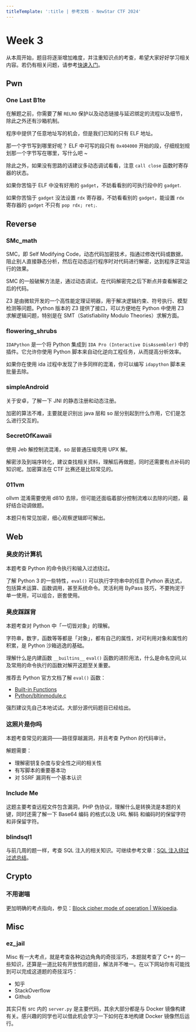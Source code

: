 ```yaml
---
titleTemplate: ':title | 参考文档 - NewStar CTF 2024'
---
```

<script setup>
import Container from '@/components/docs/Container.vue'
</script>

# Week 3

从本周开始，题目将逐渐增加难度，并注重知识点的考查，希望大家好好学习相关内容。若仍有相关问题，请参考[快速入门](/learn/)。

## Pwn

### One Last B1te

在解题之前，你需要了解 `RELRO` 保护以及动态链接与延迟绑定的流程以及细节，除此之外还有沙箱机制。

程序中提供了任意地址写的机会，但是我们已知的只有 ELF 地址。

那一个字节写到哪里好呢？ ELF 中可写的段只有 `0x404000` 开始的段，仔细规划规划那一个字节写在哪里，写什么吧 ~

除此之外，如果没有思路的话建议多动态调试看看，注意 `call close` 函数时寄存器的状态。

如果你苦恼于 ELF 中没有好用的 `gadget`，不妨看看别的可执行段中的 `gadget`.

如果你苦恼于 `gadget` 没法设置 `rdx` 寄存器，不妨看看别的 `gadget`，能设置 `rdx` 寄存器的 `gadget` 不只有 `pop rdx; ret;`.

## Reverse

### SMc_math

SMC，即 Self Modifying Code，动态代码加密技术，指通过修改代码或数据，阻止别人直接静态分析，然后在动态运行程序时对代码进行解密，达到程序正常运行的效果。

SMC 的一般破解方法是，通过动态调试，在代码解密完之后下断点并查看解密之后的代码。

Z3 是由微软开发的一个高性能定理证明器，用于解决逻辑约束、符号执行、模型检测等问题。Python 版本的 Z3 提供了接口，可以方便地在 Python 中使用 Z3 求解逻辑问题，特别是在 SMT（Satisfiability Modulo Theories）求解方面。

### flowering_shrubs

`IDAPython` 是一个将 Python 集成到 `IDA Pro (Interactive DisAssembler)` 中的插件。它允许你使用 Python 脚本来自动化逆向工程任务，从而提高分析效率。

如果你在使用 ida 过程中发现了许多同样的混淆，你可以编写 `idapython` 脚本来批量去除。

### simpleAndroid

关于安卓，了解一下 JNI 的静态注册和动态注册。

加密的算法不难，主要就是识别出 java 层和 so 层分别起到什么作用，它们是怎么进行交互的。

### SecretOfKawaii

使用 Jeb 解控制流混淆，so 层普通压缩壳用 UPX 解。

解密涉及到端序转化，建议查找相关资料，理解后再做题，同时还需要有点补码的知识呢。加密算法在 CTF 比赛还是比较常见的。

### 011vm

ollvm 混淆需要使用 d810 去除，但可能还面临着部分控制流难以去除的问题，最好结合动调做题。

本题只有常见加密，细心观察逻辑即可解出。

## Web

### 臭皮的计算机

<Container type='info'>

本题考查 Python 的命令执行和输入过滤绕过。
</Container>

了解 Python 3 的一些特性，`eval()` 可以执行字符串中的任意 Python 表达式，包括算术运算、函数调用，甚至系统命令。灵活利用 ByPass 技巧，不要拘泥于单一使用，可以组合，嵌套使用。

### 臭皮踩踩背

<Container type='info'>

本题考查对 Python 中「一切皆对象」的理解。
</Container>

字符串，数字，函数等等都是「对象」，都有自己的属性，对可利用对象和属性的积累，是 Python 沙箱逃逸的基础。

理解什么是内建函数 `__builtins__` `eval()` 函数的进阶用法，什么是命名空间,以及常用的命令执行的函数对解开这题至关重要。

推荐去 Python 官方文档了解 `eval()` 函数：

- [Built-in Functions](https://docs.python.org/3/library/functions.html#eval)
- [Python/bltinmodule.c](https://github.com/python/cpython/blob/main/Python/bltinmodule.c#L937)

强烈建议先自己本地试试。大部分源代码题目已经给出。

### 这照片是你吗

<Container type='info'>

本题考查常见的漏洞——路径穿越漏洞，并且考查 Python 的代码审计。
</Container>

解题需要：

- 理解密钥复杂度与安全性之间的相关性
- 有写脚本的重要基本功
- 对 SSRF 漏洞有一个基本认识

### Include Me

这题主要考查远程文件包含漏洞，PHP 伪协议，理解什么是转换流是本题的关键，同时还需了解一下 Base64 编码 的格式以及 URL 解码 和编码时的保留字符和非保留字符。

### blindsql1

与前几周的题一样，考查 SQL 注入的相关知识。可继续参考文章：[SQL 注入绕过过滤总结](https://yang1k.github.io/post/sql%E6%B3%A8%E5%85%A5%E7%BB%95%E8%BF%87%E5%8E%9F%E7%90%86%E6%80%BB%E7%BB%93/)。

## Crypto

### 不用谢喵

更加明确的考点指向，参见：[Block cipher mode of operation | Wikipedia](https://en.wikipedia.org/wiki/Block_cipher_mode_of_operation).

## Misc

### ez_jail

Misc 有一大考点，就是考查各种边边角角的奇技淫巧，本题就考查了 C++ 的一些知识，还算是一道比较有开放性的题目，解法并不唯一。在以下网站你有可能找到可以完成这道题的奇技淫巧：

- 知乎
- StackOverflow
- Github

<Container type='tip'>

其实只有 src 内的 `server.py` 是主要代码，其余大部分都是与 Docker 镜像构建有关。感兴趣的同学也可以借此机会学习一下如何在本地构建 Docker 镜像然后运行。
</Container>
